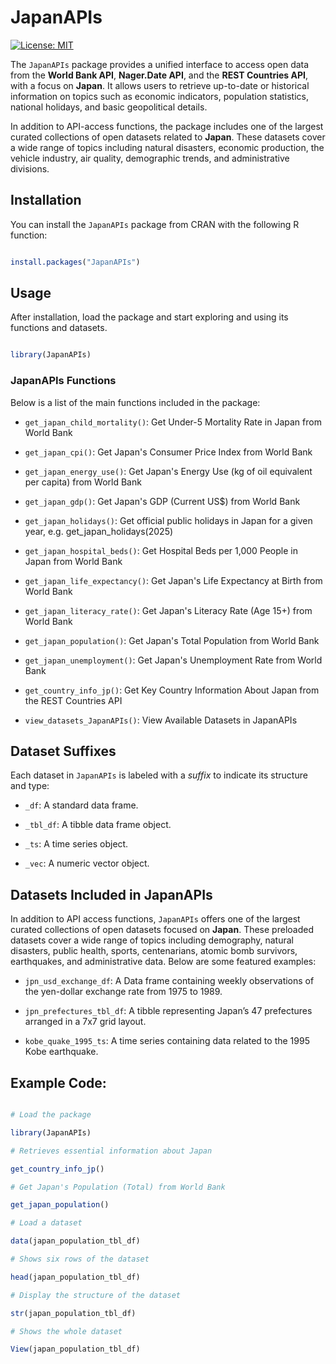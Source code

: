 # JapanAPIs

[![License: MIT](https://img.shields.io/badge/license-MIT-blue.svg)](LICENSE)

The `JapanAPIs` package provides a unified interface to access open data from the **World Bank API**, **Nager.Date API**, and the **REST Countries API**, with a focus on **Japan**. It allows users to retrieve up-to-date or historical information on topics such as economic indicators, population statistics, national holidays, and basic geopolitical details.

In addition to API-access functions, the package includes one of the largest curated collections of open datasets related to **Japan**. These datasets cover a wide range of topics including natural disasters, economic production, the vehicle industry, air quality, demographic trends, and administrative divisions.

## Installation

You can install the `JapanAPIs` package from CRAN with the following R function:

```R

install.packages("JapanAPIs")

```


## Usage

After installation, load the package and start exploring and using its functions and datasets.

```R

library(JapanAPIs)

```

### JapanAPIs Functions

Below is a list of the main functions included in the package:

- `get_japan_child_mortality()`: Get Under-5 Mortality Rate in Japan from World Bank

- `get_japan_cpi()`: Get Japan's Consumer Price Index from World Bank

- `get_japan_energy_use()`: Get Japan's Energy Use (kg of oil equivalent per capita) from World Bank

- `get_japan_gdp()`: Get Japan's GDP (Current US$) from World Bank

- `get_japan_holidays()`: Get official public holidays in Japan for a given year, e.g. get_japan_holidays(2025)

- `get_japan_hospital_beds()`: Get Hospital Beds per 1,000 People in Japan from World Bank

- `get_japan_life_expectancy()`: Get Japan's Life Expectancy at Birth from World Bank

- `get_japan_literacy_rate()`: Get Japan's Literacy Rate (Age 15+) from World Bank

- `get_japan_population()`: Get Japan's Total Population from World Bank

- `get_japan_unemployment()`: Get Japan's Unemployment Rate from World Bank

- `get_country_info_jp()`: Get Key Country Information About Japan from the REST Countries API

- `view_datasets_JapanAPIs()`: View Available Datasets in JapanAPIs


## Dataset Suffixes

Each dataset in `JapanAPIs` is labeled with a *suffix* to indicate its structure and type:

- `_df`: A standard data frame.

- `_tbl_df`: A tibble data frame object.

- `_ts`: A time series object.

- `_vec`: A numeric vector object.


## Datasets Included in JapanAPIs

In addition to API access functions, `JapanAPIs` offers one of the largest curated collections of open datasets focused on **Japan**. These preloaded datasets cover a wide range of topics including demography, natural disasters, public health, sports, centenarians, atomic bomb survivors, earthquakes, and administrative data. Below are some featured examples:

- `jpn_usd_exchange_df`: A Data frame containing weekly observations of the yen-dollar exchange rate from 1975 to 1989.

- `jpn_prefectures_tbl_df`: A tibble representing Japan’s 47 prefectures arranged in a 7x7 grid layout.

- `kobe_quake_1995_ts`: A time series containing data related to the 1995 Kobe earthquake.


## Example Code:

```R

# Load the package

library(JapanAPIs)

# Retrieves essential information about Japan

get_country_info_jp()

# Get Japan's Population (Total) from World Bank

get_japan_population()

# Load a dataset

data(japan_population_tbl_df)

# Shows six rows of the dataset

head(japan_population_tbl_df)

# Display the structure of the dataset

str(japan_population_tbl_df)

# Shows the whole dataset

View(japan_population_tbl_df)


```
